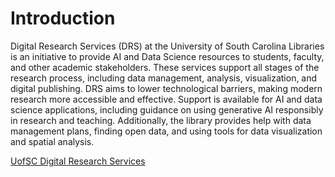 # Introduction

Digital Research Services (DRS) at the University of South Carolina Libraries is an initiative to provide AI and Data Science resources to students, faculty, and other academic stakeholders. These services support all stages of the research process, including data management, analysis, visualization, and digital publishing. DRS aims to lower technological barriers, making modern research more accessible and effective. Support is available for AI and data science applications, including guidance on using generative AI responsibly in research and teaching. Additionally, the library provides help with data management plans, finding open data, and using tools for data visualization and spatial analysis.

[UofSC Digital Research Services](https://sc.edu/about/offices_and_divisions/university_libraries/find_services/digital_research_services/)
